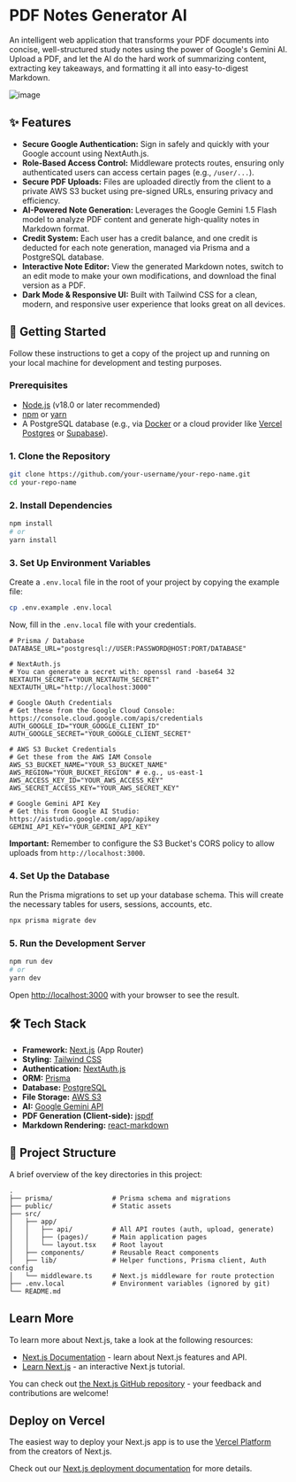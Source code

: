 # PDF Notes Generator AI

An intelligent web application that transforms your PDF documents into concise, well-structured study notes using the power of Google's Gemini AI. Upload a PDF, and let the AI do the hard work of summarizing content, extracting key takeaways, and formatting it all into easy-to-digest Markdown.

![image](https://github.com/user-attachments/assets/00d4aabe-de36-40ca-911d-399cb5cf5f78)

## ✨ Features

- **Secure Google Authentication:** Sign in safely and quickly with your Google account using NextAuth.js.
- **Role-Based Access Control:** Middleware protects routes, ensuring only authenticated users can access certain pages (e.g., `/user/...`).
- **Secure PDF Uploads:** Files are uploaded directly from the client to a private AWS S3 bucket using pre-signed URLs, ensuring privacy and efficiency.
- **AI-Powered Note Generation:** Leverages the Google Gemini 1.5 Flash model to analyze PDF content and generate high-quality notes in Markdown format.
- **Credit System:** Each user has a credit balance, and one credit is deducted for each note generation, managed via Prisma and a PostgreSQL database.
- **Interactive Note Editor:** View the generated Markdown notes, switch to an edit mode to make your own modifications, and download the final version as a PDF.
- **Dark Mode & Responsive UI:** Built with Tailwind CSS for a clean, modern, and responsive user experience that looks great on all devices.

## 🚀 Getting Started

Follow these instructions to get a copy of the project up and running on your local machine for development and testing purposes.

### Prerequisites

- [Node.js](https://nodejs.org/) (v18.0 or later recommended)
- [npm](https://www.npmjs.com/) or [yarn](https://yarnpkg.com/)
- A PostgreSQL database (e.g., via [Docker](https://www.docker.com/) or a cloud provider like [Vercel Postgres](https://vercel.com/storage/postgres) or [Supabase](https://supabase.com/)).

### 1. Clone the Repository

```bash
git clone https://github.com/your-username/your-repo-name.git
cd your-repo-name
```

### 2. Install Dependencies

```bash
npm install
# or
yarn install
```

### 3. Set Up Environment Variables

Create a `.env.local` file in the root of your project by copying the example file:

```bash
cp .env.example .env.local
```

Now, fill in the `.env.local` file with your credentials.

```env
# Prisma / Database
DATABASE_URL="postgresql://USER:PASSWORD@HOST:PORT/DATABASE"

# NextAuth.js
# You can generate a secret with: openssl rand -base64 32
NEXTAUTH_SECRET="YOUR_NEXTAUTH_SECRET"
NEXTAUTH_URL="http://localhost:3000"

# Google OAuth Credentials
# Get these from the Google Cloud Console: https://console.cloud.google.com/apis/credentials
AUTH_GOOGLE_ID="YOUR_GOOGLE_CLIENT_ID"
AUTH_GOOGLE_SECRET="YOUR_GOOGLE_CLIENT_SECRET"

# AWS S3 Bucket Credentials
# Get these from the AWS IAM Console
AWS_S3_BUCKET_NAME="YOUR_S3_BUCKET_NAME"
AWS_REGION="YOUR_BUCKET_REGION" # e.g., us-east-1
AWS_ACCESS_KEY_ID="YOUR_AWS_ACCESS_KEY"
AWS_SECRET_ACCESS_KEY="YOUR_AWS_SECRET_KEY"

# Google Gemini API Key
# Get this from Google AI Studio: https://aistudio.google.com/app/apikey
GEMINI_API_KEY="YOUR_GEMINI_API_KEY"
```

**Important:** Remember to configure the S3 Bucket's CORS policy to allow uploads from `http://localhost:3000`.

### 4. Set Up the Database

Run the Prisma migrations to set up your database schema. This will create the necessary tables for users, sessions, accounts, etc.

```bash
npx prisma migrate dev
```

### 5. Run the Development Server

```bash
npm run dev
# or
yarn dev
```

Open [http://localhost:3000](http://localhost:3000) with your browser to see the result.

## 🛠️ Tech Stack

- **Framework:** [Next.js](https://nextjs.org/) (App Router)
- **Styling:** [Tailwind CSS](https://tailwindcss.com/)
- **Authentication:** [NextAuth.js](https://next-auth.js.org/)
- **ORM:** [Prisma](https://www.prisma.io/)
- **Database:** [PostgreSQL](https://www.postgresql.org/)
- **File Storage:** [AWS S3](https://aws.amazon.com/s3/)
- **AI:** [Google Gemini API](https://ai.google.dev/)
- **PDF Generation (Client-side):** [jspdf](https://github.com/parallax/jsPDF)
- **Markdown Rendering:** [react-markdown](https://github.com/remarkjs/react-markdown)

## 📁 Project Structure

A brief overview of the key directories in this project:

```
.
├── prisma/               # Prisma schema and migrations
├── public/               # Static assets
├── src/
│   ├── app/
│   │   ├── api/          # All API routes (auth, upload, generate)
│   │   ├── (pages)/      # Main application pages
│   │   └── layout.tsx    # Root layout
│   ├── components/       # Reusable React components
│   ├── lib/              # Helper functions, Prisma client, Auth config
│   └── middleware.ts     # Next.js middleware for route protection
├── .env.local            # Environment variables (ignored by git)
└── README.md
```

## Learn More

To learn more about Next.js, take a look at the following resources:

- [Next.js Documentation](https://nextjs.org/docs) - learn about Next.js features and API.
- [Learn Next.js](https://nextjs.org/learn) - an interactive Next.js tutorial.

You can check out [the Next.js GitHub repository](https://github.com/vercel/next.js) - your feedback and contributions are welcome!

## Deploy on Vercel

The easiest way to deploy your Next.js app is to use the [Vercel Platform](https://vercel.com/new?utm_medium=default-template&filter=next.js&utm_source=create-next-app&utm_campaign=create-next-app-readme) from the creators of Next.js.

Check out our [Next.js deployment documentation](https://nextjs.org/docs/app/building-your-application/deploying) for more details.

